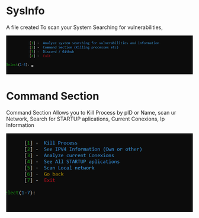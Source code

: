 # SysInfo
A file created To scan your System Searching for vulnerabilities, 
 
![Alt text](image.png)

# Command Section
Command Section Allows you to Kill Process by pID or Name, scan ur Network, Search for STARTUP aplications, Current Conexions, Ip Information

![Alt text](image-1.png)